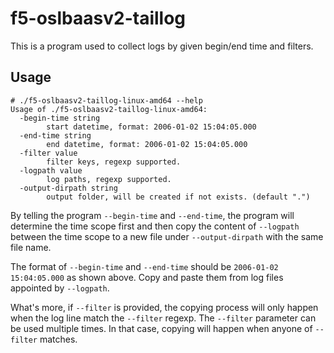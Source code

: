 # f5-oslbaasv2-taillog

This is a program used to collect logs by given begin/end time and filters.

## Usage

```
# ./f5-oslbaasv2-taillog-linux-amd64 --help
Usage of ./f5-oslbaasv2-taillog-linux-amd64:
  -begin-time string
        start datetime, format: 2006-01-02 15:04:05.000
  -end-time string
        end datetime, format: 2006-01-02 15:04:05.000
  -filter value
        filter keys, regexp supported.
  -logpath value
        log paths, regexp supported.
  -output-dirpath string
        output folder, will be created if not exists. (default ".")
```

By telling the program `--begin-time` and `--end-time`, the program will determine the time scope first and then copy the content of `--logpath` between the time scope to a new file  under `--output-dirpath` with the same file name.

The format of `--begin-time` and `--end-time` should be `2006-01-02 15:04:05.000` as shown above. Copy and paste them from log files appointed by `--logpath`.

What's more, if `--filter` is provided, the copying process will only happen when the log line match the `--filter` regexp. The `--filter` parameter can be used multiple times. In that case, copying will happen when anyone of  `--filter` matches.
